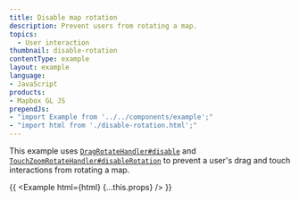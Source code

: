 ```yaml
---
title: Disable map rotation
description: Prevent users from rotating a map.
topics:
  - User interaction
thumbnail: disable-rotation
contentType: example
layout: example
language:
- JavaScript
products:
- Mapbox GL JS
prependJs:
- "import Example from '../../components/example';"
- "import html from './disable-rotation.html';"
---
```


This example uses [`DragRotateHandler#disable`](/mapbox-gl-js/api/handlers/#dragrotatehandler) and [`TouchZoomRotateHandler#disableRotation`](/mapbox-gl-js/api/handlers/#touchzoomrotatehandler) to prevent a user's drag and touch interactions from rotating a map.

{{ <Example html={html} {...this.props} /> }}
